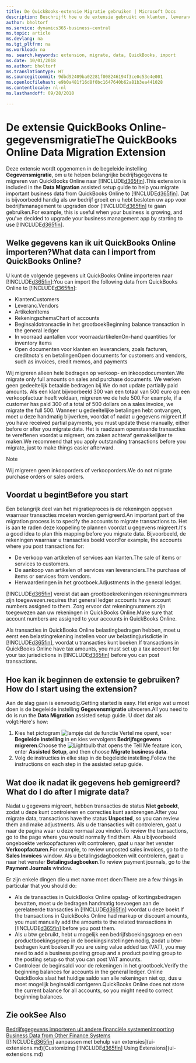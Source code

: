 ```yaml
---
title: De QuickBooks-extensie Migratie gebruiken | Microsoft Docs
description: Beschrijft hoe u de extensie gebruikt om klanten, leveranciers, artikelen en rekeningen van QuickBooks Online naar Business Central te migreren.
author: bholtorf
ms.service: dynamics365-business-central
ms.topic: article
ms.devlang: na
ms.tgt_pltfrm: na
ms.workload: na
ms. search.keywords: extension, migrate, data, QuickBooks, import
ms.date: 10/01/2018
ms.author: bholtorf
ms.translationtype: HT
ms.sourcegitcommit: 9dbd92409ba02281f008246194f3ce0c53e4e001
ms.openlocfilehash: e9b0a481f16d8f0bc1647640b62a81b3ea441028
ms.contentlocale: nl-nl
ms.lasthandoff: 09/28/2018

---
```


# <a name="the-quickbooks-online-data-migration-extension"></a><span data-ttu-id="ca892-103">De extensie QuickBooks Online-gegevensmigratie</span><span class="sxs-lookup"><span data-stu-id="ca892-103">The QuickBooks Online Data Migration Extension</span></span>
<span data-ttu-id="ca892-104">Deze extensie wordt opgenomen in de begeleide instelling **Gegevensmigratie**, om u te helpen belangrijke bedrijfsgegevens te migreren van QuickBooks Online naar [!INCLUDE[d365fin](includes/d365fin_md.md)].</span><span class="sxs-lookup"><span data-stu-id="ca892-104">This extension is included in the **Data Migration** assisted setup guide to help you migrate important business data from QuickBooks Online to [!INCLUDE[d365fin](includes/d365fin_md.md)].</span></span> <span data-ttu-id="ca892-105">Dat is bijvoorbeeld handig als uw bedrijf groeit en u hebt besloten uw app voor bedrijfsmanagement te upgraden door [!INCLUDE[d365fin](includes/d365fin_md.md)] te gaan gebruiken.</span><span class="sxs-lookup"><span data-stu-id="ca892-105">For example, this is useful when your business is growing, and you've decided to upgrade your business management app by starting to use [!INCLUDE[d365fin](includes/d365fin_md.md)].</span></span>

## <a name="what-data-can-i-import-from-quickbooks-online"></a><span data-ttu-id="ca892-106">Welke gegevens kan ik uit QuickBooks Online importeren?</span><span class="sxs-lookup"><span data-stu-id="ca892-106">What data can I import from QuickBooks Online?</span></span>
<span data-ttu-id="ca892-107">U kunt de volgende gegevens uit QuickBooks Online importeren naar [!INCLUDE[d365fin](includes/d365fin_md.md)]:</span><span class="sxs-lookup"><span data-stu-id="ca892-107">You can import the following data from QuickBooks Online to [!INCLUDE[d365fin](includes/d365fin_md.md)]:</span></span>  

* <span data-ttu-id="ca892-108">Klanten</span><span class="sxs-lookup"><span data-stu-id="ca892-108">Customers</span></span>
* <span data-ttu-id="ca892-109">Leveranc.</span><span class="sxs-lookup"><span data-stu-id="ca892-109">Vendors</span></span>
* <span data-ttu-id="ca892-110">Artikelen</span><span class="sxs-lookup"><span data-stu-id="ca892-110">Items</span></span>
* <span data-ttu-id="ca892-111">Rekeningschema</span><span class="sxs-lookup"><span data-stu-id="ca892-111">Chart of accounts</span></span>
* <span data-ttu-id="ca892-112">Beginsaldotransactie in het grootboek</span><span class="sxs-lookup"><span data-stu-id="ca892-112">Beginning balance transaction in the general ledger</span></span>
* <span data-ttu-id="ca892-113">In voorraad aantallen voor voorraadartikelen</span><span class="sxs-lookup"><span data-stu-id="ca892-113">On-hand quantities for inventory items</span></span>
* <span data-ttu-id="ca892-114">Open documenten voor klanten en leveranciers, zoals facturen, creditnota's en betalingen</span><span class="sxs-lookup"><span data-stu-id="ca892-114">Open documents for customers and vendors, such as invoices, credit memos, and payments</span></span>

<span data-ttu-id="ca892-115">Wij migreren alleen hele bedragen op verkoop- en inkoopdocumenten.</span><span class="sxs-lookup"><span data-stu-id="ca892-115">We migrate only full amounts on sales and purchase documents.</span></span> <span data-ttu-id="ca892-116">We werken geen gedeeltelijk betaalde bedragen bij.</span><span class="sxs-lookup"><span data-stu-id="ca892-116">We do not update partially paid amounts.</span></span> <span data-ttu-id="ca892-117">Als een klant bijvoorbeeld 300 van een totaal van 500 euro op een verkoopfactuur heeft voldaan, migreren we de hele 500.</span><span class="sxs-lookup"><span data-stu-id="ca892-117">For example, if a customer has paid 300 of a total of 500 dollars on a sales invoice, we migrate the full 500.</span></span> <span data-ttu-id="ca892-118">Wanneer u gedeeltelijke betalingen hebt ontvangen, moet u deze handmatig bijwerken, voordat of nadat u gegevens migreert.</span><span class="sxs-lookup"><span data-stu-id="ca892-118">If you have received partial payments, you must update these manually, either before or after you migrate data.</span></span> <span data-ttu-id="ca892-119">Het is raadzaam openstaande transacties te vereffenen voordat u migreert, om zaken achteraf gemakkelijker te maken.</span><span class="sxs-lookup"><span data-stu-id="ca892-119">We recommend that you apply outstanding transactions before you migrate, just to make things easier afterward.</span></span>

> [!NOTE]  
>   <span data-ttu-id="ca892-120">Wij migreren geen inkooporders of verkooporders.</span><span class="sxs-lookup"><span data-stu-id="ca892-120">We do not migrate purchase orders or sales orders.</span></span>

## <a name="before-you-start"></a><span data-ttu-id="ca892-121">Voordat u begint</span><span class="sxs-lookup"><span data-stu-id="ca892-121">Before you start</span></span>
<span data-ttu-id="ca892-122">Een belangrijk deel van het migratieproces is de rekeningen opgeven waarnaar transacties moeten worden gemigreerd.</span><span class="sxs-lookup"><span data-stu-id="ca892-122">An important part of the migration process is to specify the accounts to migrate transactions to.</span></span> <span data-ttu-id="ca892-123">Het is aan te raden deze koppeling te plannen voordat u gegevens migreert.</span><span class="sxs-lookup"><span data-stu-id="ca892-123">It's a good idea to plan this mapping before you migrate data.</span></span> <span data-ttu-id="ca892-124">Bijvoorbeeld, de rekeningen waarnaar u transacties boekt voor:</span><span class="sxs-lookup"><span data-stu-id="ca892-124">For example, the accounts where you post transactions for:</span></span>  

* <span data-ttu-id="ca892-125">De verkoop van artikelen of services aan klanten.</span><span class="sxs-lookup"><span data-stu-id="ca892-125">The sale of items or services to customers.</span></span>
* <span data-ttu-id="ca892-126">De aankoop van artikelen of services van leveranciers.</span><span class="sxs-lookup"><span data-stu-id="ca892-126">The purchase of items or services from vendors.</span></span>  
* <span data-ttu-id="ca892-127">Herwaarderingen in het grootboek.</span><span class="sxs-lookup"><span data-stu-id="ca892-127">Adjustments in the general ledger.</span></span>  

[!INCLUDE[d365fin](includes/d365fin_md.md)] <span data-ttu-id="ca892-128">vereist dat aan grootboekrekeningen rekeningnummers zijn toegewezen.</span><span class="sxs-lookup"><span data-stu-id="ca892-128">requires that general ledger accounts have account numbers assigned to them.</span></span> <span data-ttu-id="ca892-129">Zorg ervoor dat rekeningnummers zijn toegewezen aan uw rekeningen in QuickBooks Online.</span><span class="sxs-lookup"><span data-stu-id="ca892-129">Make sure that account numbers are assigned to your accounts in QuickBooks Online.</span></span>

<span data-ttu-id="ca892-130">Als transacties in QuickBooks Online belastingbedragen hebben, moet u eerst een belastingrekening instellen voor uw belastingjurisdictie in [!INCLUDE[d365fin](includes/d365fin_md.md)], voordat u transacties kunt boeken.</span><span class="sxs-lookup"><span data-stu-id="ca892-130">If transactions in QuickBooks Online have tax amounts, you must set up a tax account for your tax jurisdictions in [!INCLUDE[d365fin](includes/d365fin_md.md)] before you can post transactions.</span></span>

## <a name="how-do-i-start-using-the-extension"></a><span data-ttu-id="ca892-131">Hoe kan ik beginnen de extensie te gebruiken?</span><span class="sxs-lookup"><span data-stu-id="ca892-131">How do I start using the extension?</span></span>
<span data-ttu-id="ca892-132">Aan de slag gaan is eenvoudig.</span><span class="sxs-lookup"><span data-stu-id="ca892-132">Getting started is easy.</span></span> <span data-ttu-id="ca892-133">Het enige wat u moet doen is de begeleide instelling **Gegevensmigratie** uitvoeren.</span><span class="sxs-lookup"><span data-stu-id="ca892-133">All you need to do is run the **Data Migration** assisted setup guide.</span></span> <span data-ttu-id="ca892-134">U doet dat als volgt:</span><span class="sxs-lookup"><span data-stu-id="ca892-134">Here's how:</span></span>

1. <span data-ttu-id="ca892-135">Kies het pictogram ![lampje dat de functie Vertel me opent](media/ui-search/search_small.png "Vertel me wat u wilt doen"), voer **Begeleide instelling** in en kies vervolgens **Bedrijfsgegevens migreren**.</span><span class="sxs-lookup"><span data-stu-id="ca892-135">Choose the ![Lightbulb that opens the Tell Me feature](media/ui-search/search_small.png "Tell me what you want to do") icon, enter **Assisted Setup**, and then choose **Migrate business data**.</span></span>
2. <span data-ttu-id="ca892-136">Volg de instructies in elke stap in de begeleide instelling.</span><span class="sxs-lookup"><span data-stu-id="ca892-136">Follow the instructions on each step in the assisted setup guide.</span></span>

## <a name="what-do-i-do-after-i-migrate-data"></a><span data-ttu-id="ca892-137">Wat doe ik nadat ik gegevens heb gemigreerd?</span><span class="sxs-lookup"><span data-stu-id="ca892-137">What do I do after I migrate data?</span></span>
<span data-ttu-id="ca892-138">Nadat u gegevens migreert, hebben transacties de status **Niet geboekt**, zodat u deze kunt controleren en correcties kunt aanbrengen.</span><span class="sxs-lookup"><span data-stu-id="ca892-138">After you migrate data, transactions have the status **Unposted**, so you can review them and make adjustments.</span></span> <span data-ttu-id="ca892-139">Als u de transacties wilt controleren, gaat u naar de pagina waar u deze normaal zou vinden.</span><span class="sxs-lookup"><span data-stu-id="ca892-139">To review the transactions, go to the page where you would normally find them.</span></span> <span data-ttu-id="ca892-140">Als u bijvoorbeeld ongeboekte verkoopfacturen wilt controleren, gaat u naar het venster **Verkoopfacturen**.</span><span class="sxs-lookup"><span data-stu-id="ca892-140">For example, to review unposted sales invoices, go to the **Sales Invoices** window.</span></span> <span data-ttu-id="ca892-141">Als u betalingsdagboeken wilt controleren, gaat u naar het venster **Betalingsdagboeken**.</span><span class="sxs-lookup"><span data-stu-id="ca892-141">To review payment journals, go to the **Payment Journals** window.</span></span>   

<span data-ttu-id="ca892-142">Er zijn enkele dingen die u met name moet doen:</span><span class="sxs-lookup"><span data-stu-id="ca892-142">There are a few things in particular that you should do:</span></span>

* <span data-ttu-id="ca892-143">Als de transacties in QuickBooks Online opslag- of kortingsbedragen bevatten, moet u de bedragen handmatig toevoegen aan de gerelateerde transacties in [!INCLUDE[d365fin](includes/d365fin_md.md)] voordat u deze boekt.</span><span class="sxs-lookup"><span data-stu-id="ca892-143">If the transactions in QuickBooks Online had markup or discount amounts, you must manually add the amounts to the related transactions in [!INCLUDE[d365fin](includes/d365fin_md.md)] before you post them.</span></span>
* <span data-ttu-id="ca892-144">Als u btw gebruikt, hebt u mogelijk een bedrijfsboekingsgroep en een productboekingsgroep in de boekingsinstellingen nodig, zodat u btw-bedragen kunt boeken.</span><span class="sxs-lookup"><span data-stu-id="ca892-144">If you are using value added tax (VAT), you may need to add a business posting group and a product posting group to the posting setup so that you can post VAT amounts.</span></span>
* <span data-ttu-id="ca892-145">Controleer de beginsaldi voor de rekeningen in het grootboek.</span><span class="sxs-lookup"><span data-stu-id="ca892-145">Verify the beginning balances for accounts in the general ledger.</span></span> <span data-ttu-id="ca892-146">Online QuickBooks slaat het huidige saldo van alle rekeningen niet op, dus u moet mogelijk beginsaldi corrigeren.</span><span class="sxs-lookup"><span data-stu-id="ca892-146">QuickBooks Online does not store the current balance for all accounts, so you might need to correct beginning balances.</span></span>

## <a name="see-also"></a><span data-ttu-id="ca892-147">Zie ook</span><span class="sxs-lookup"><span data-stu-id="ca892-147">See Also</span></span>
[<span data-ttu-id="ca892-148">Bedrijfsgegevens importeren uit andere financiële systemen</span><span class="sxs-lookup"><span data-stu-id="ca892-148">Importing Business Data from Other Finance Systems</span></span>](across-import-data-configuration-packages.md)  
<span data-ttu-id="ca892-149">[[!INCLUDE[d365fin](includes/d365fin_md.md)] aanpassen met behulp van extensies](ui-extensions.md)</span><span class="sxs-lookup"><span data-stu-id="ca892-149">[Customizing [!INCLUDE[d365fin](includes/d365fin_md.md)] Using Extensions](ui-extensions.md)</span></span>  

